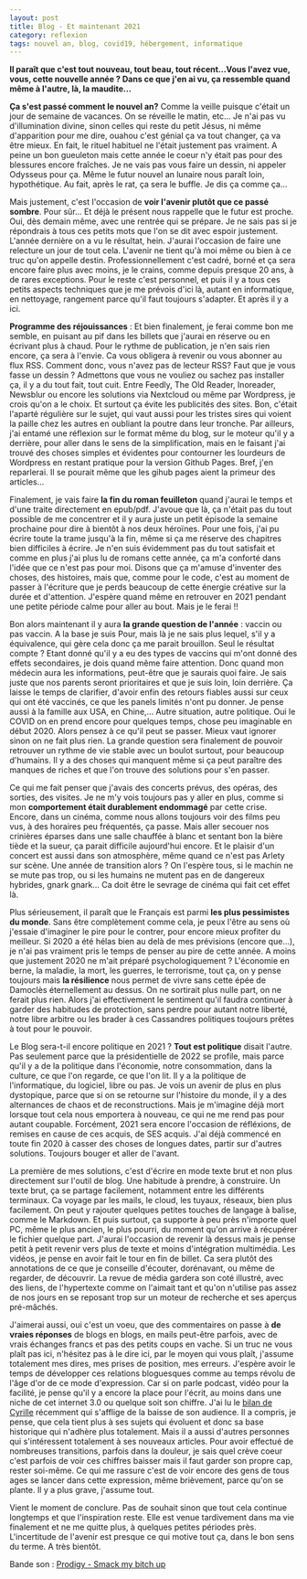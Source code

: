 ```yaml
---
layout: post
title: Blog - Et maintenant 2021
category: reflexion
tags: nouvel an, blog, covid19, hébergement, informatique
---
```


**Il paraît que c'est tout nouveau, tout beau, tout récent...Vous l'avez vue, vous, cette nouvelle année ? Dans ce que j'en ai vu, ça ressemble quand même à l'autre, là, la maudite...**

**Ça s'est passé comment le nouvel an?** Comme la veille puisque c'était un jour de semaine de vacances. On se réveille le matin, etc... Je n'ai pas vu d'illumination divine, sinon celles qui reste du petit Jésus, ni même d'apparition pour me dire, ouahou c'est génial ça va tout changer, ça va être mieux. En fait, le rituel habituel ne l'était justement pas vraiment. A peine un bon gueuleton mais cette année le coeur n'y était pas pour des blessures encore fraîches. Je ne vais pas vous faire un dessin, ni appeler Odysseus pour ça. Même le futur nouvel an lunaire nous paraît loin, hypothétique. Au fait, après le rat, ça sera le buffle. Je dis ça comme ça...

Mais justement, c'est l'occasion de **voir l'avenir plutôt que ce passé sombre**. Pour sûr... Et déjà le présent nous rappelle que le futur est proche. Oui, dès demain même, avec une rentrée qui se prépare. Je ne sais pas si je répondrais à tous ces petits mots que l'on se dit avec espoir justement. L'année dernière on a vu le résultat, hein. J'aurai l'occasion de faire une relecture un jour de tout cela. L'avenir ne tient qu'à moi même ou bien à ce truc qu'on appelle destin. Professionnellement c'est cadré, borné et ça sera encore faire plus avec moins, je le crains, comme depuis presque 20 ans, à de rares exceptions. Pour le reste c'est personnel, et puis il y a tous ces petits aspects techniques que je me prévois d'ici là, autant en informatique, en nettoyage, rangement parce qu'il faut toujours s'adapter. Et après il y a ici.

**Programme des réjouissances** : Et bien finalement, je ferai comme bon me semble, en puisant au pif dans les billets que j'aurai en réserve ou en écrivant plus à chaud. Pour le rythme de publication, je n'en sais rien encore, ça sera à l'envie. Ca vous obligera à revenir ou vous abonner au flux RSS. Comment donc, vous n'avez pas de lecteur RSS? Faut que je vous fasse un dessin ? Admettons que vous ne vouliez ou sachez pas installer ça, il y a du tout fait, tout cuit. Entre Feedly, The Old Reader, Inoreader, Newsblur ou encore les solutions via Nextcloud ou même par Wordpress, je crois qu'on a le choix. Et surtout ça évite les publicités des sites. Bon, c'était l'aparté régulière sur le sujet, qui vaut aussi pour les tristes sires qui voient la paille chez les autres en oubliant la poutre dans leur tronche. Par ailleurs, j'ai entamé une réflexion sur le format même du blog, sur le moteur qu'il y a derrière, pour aller dans le sens de la simplification, mais en le faisant j'ai trouvé des choses simples et évidentes pour contourner les lourdeurs de Wordpress en restant pratique pour la version Github Pages. Bref, j'en reparlerai. Il se pourait même que les gihub pages aient la primeur des articles...

Finalement, je vais faire **la fin du roman feuilleton** quand j'aurai le temps et d'une traite directement en epub/pdf. J'avoue que là, ça n'était pas du tout possible de me concentrer et il y aura juste un petit épisode la semaine prochaine pour dire à bientôt à nos deux héroïnes. Pour une fois, j'ai pu écrire toute la trame jusqu'à la fin, même si ça me réserve des chapitres bien difficiles à écrire. Je n'en suis évidemment pas du tout satisfait et comme en plus j'ai plus lu de romans cette année, ça m'a conforté dans l'idée que ce n'est pas pour moi. Disons que ça m'amuse d'inventer des choses, des histoires, mais que, comme pour le code, c'est au moment de passer à l'écriture que je perds beaucoup de cette énergie créative sur la durée et d'attention. J'espère quand même en retrouver en 2021 pendant une petite période calme pour aller au bout. Mais je le ferai !!

Bon alors maintenant il y aura **la grande question de l'année** : vaccin ou pas vaccin. A la base je suis Pour, mais là je ne sais plus lequel, s'il y a équivalence, qui gère cela donc ça me parait brouillon. Seul le résultat compte ? Etant donné qu'il y a eu des types de vaccins qui m'ont donné des effets secondaires, je dois quand même faire attention. Donc quand mon médecin aura les informations, peut-être que je saurais quoi faire. Je sais juste que nos parents seront prioritaires et que je suis loin, loin derrière. Ça laisse le temps de clarifier, d'avoir enfin des retours fiables aussi sur ceux qui ont été vaccinés, ce que les panels limités n'ont pu donner. Je pense aussi à la famille aux USA, en Chine,... Autre situation, autre politique. Oui le COVID on en prend encore pour quelques temps, chose peu imaginable en début 2020. Alors pensez à ce qu'il peut se passer. Mieux vaut ignorer sinon on ne fait plus rien. La grande question sera finalement de pouvoir retrouver un rythme de vie stable avec un boulot surtout, pour beaucoup d'humains. Il y a des choses qui manquent même si ça peut paraître des manques de riches et que l'on trouve des solutions pour s'en passer.

Ce qui me fait penser que j'avais des concerts prévus, des opéras, des sorties, des visites. Je ne m'y vois toujours pas y aller en plus, comme si mon **comportement était durablement endommagé** par cette crise. Encore, dans un cinéma, comme nous allons toujours voir des films peu vus, à des horaires peu fréquentés, ça passe. Mais aller secouer nos crinières éparses dans une salle chauffée à blanc et sentant bon la bière tiède et la sueur, ça parait difficile aujourd'hui encore. Et le plaisir d'un concert est aussi dans son atmosphère, même quand ce n'est pas Arlety sur scène. Une année de transition alors ? On l'espère tous, si le machin ne se mute pas trop, ou si les humains ne mutent pas en de dangereux hybrides, gnark gnark... Ca doit être le sevrage de cinéma qui fait cet effet là.

Plus sérieusement, il paraît que le Français est parmi **les plus pessimistes du monde**. Sans être complètement comme cela, je peux l'être au sens où j'essaie d'imaginer le pire pour le contrer, pour encore mieux profiter du meilleur. Si 2020 a été hélas bien au delà de mes prévisions (encore que...), je n'ai pas vraiment pris le temps de penser au pire de cette année. A moins que justement 2020 ne m'ait préparé psychologiquement ? L'économie en berne, la maladie, la mort, les guerres, le terrorisme, tout ça, on y pense toujours mais **la résilience** nous permet de vivre sans cette épée de Damoclès éternellement au dessus. On ne sortirait plus nulle part, on ne ferait plus rien. Alors j'ai effectivement le sentiment qu'il faudra continuer à garder des habitudes de protection, sans perdre pour autant notre liberté, notre libre arbitre ou les brader à ces Cassandres politiques toujours prêtes à tout pour le pouvoir.

Le Blog sera-t-il encore politique en 2021 ? **Tout est politique** disait l'autre. Pas seulement parce que la présidentielle de 2022 se profile, mais parce qu'il y a de la politique dans l'économie, notre consommation, dans la culture, ce que l'on regarde, ce que l'on lit. Il y a la politique de l'informatique, du logiciel, libre ou pas. Je vois un avenir de plus en plus dystopique, parce que si on se retourne sur l'histoire du monde, il y a des alternances de chaos et de reconstructions. Mais je m'imagine déjà mort lorsque tout cela nous emportera à nouveau, ce qui ne me rend pas pour autant coupable. Forcément, 2021 sera encore l'occasion de réfléxions, de remises en cause de ces acquis, de SES acquis. J'ai déjà commencé en toute fin 2020 à casser des choses de longues dates, partir sur d'autres solutions. Toujours bouger et aller de l'avant.

La première de mes solutions, c'est d'écrire en mode texte brut et non plus directement sur l'outil de blog. Une habitude à prendre, à construire. Un texte brut, ça se partage facilement, notamment entre les différents terminaux. Ca voyage par les mails, le cloud, les tuyaux, réseaux, bien plus facilement. On peut y rajouter quelques petites touches de langage à balise, comme le Markdown. Et puis surtout, ça supporte à peu près n'importe quel PC, même le plus ancien, le plus pourri, du moment qu'on arrive à récupérer le fichier quelque part. J'aurai l'occasion de revenir là dessus mais je pense petit à petit revenir vers plus de texte et moins d'intégration multimédia. Les vidéos, je pense en avoir fait le tour en fin de billet. Ca sera plutôt des annotations de ce que je conseille d'écouter, dorénavant, ou même de regarder, de découvrir. La revue de média gardera son coté illustré, avec des liens, de l'hypertexte comme on l'aimait tant et qu'on n'utilise pas assez de nos jours en se reposant trop sur un moteur de recherche et ses aperçus pré-mâchés.

J'aimerai aussi, oui c'est un voeu, que des commentaires on passe à **de vraies réponses** de blogs en blogs, en mails peut-être parfois, avec de vrais échanges francs et pas des petits coups en vache. Si un truc ne vous plaît pas ici, n'hésitez pas à le dire ici, par le moyen qui vous plaît, j'assume totalement mes dires, mes prises de position, mes erreurs. J'espère avoir le temps de développer ces relations bloguesques comme au temps révolu de l'âge d'or de ce mode d'expression. Car si on parle podcast, vidéo pour la facilité, je pense qu'il y a encore la place pour l'écrit, au moins dans une niche de cet internet 3.0 ou quelque soit son chiffre. J'ai lu le [bilan de Cyrille](https://cyrille-borne.com/2020-annee-officielle-de-la-resignation/) récemment qui s'afflige de la baisse de son audience. Il a compris, je pense, que cela tient plus à ses sujets qui évoluent et donc sa base historique qui n'adhère plus totalement. Mais il a aussi d'autres personnes qui s'intéressent totalement à ses nouveaux articles. Pour avoir effectué de nombreuses transitions, parfois dans la douleur, je sais quel crève coeur c'est parfois de voir ces chiffres baisser mais il faut garder son propre cap, rester soi-même. Ce qui me rassure c'est de voir encore des gens de tous ages se lancer dans cette expression, même brièvement, parce qu'on se plante. Il y a plus grave, j'assume tout.

Vient le moment de conclure. Pas de souhait sinon que tout cela continue longtemps et que l'inspiration reste. Elle est venue tardivement dans ma vie finalement et ne me quitte plus, à quelques petites périodes près. L'incertitude de l'avenir est presque ce qui motive tout ça, dans le bon sens du terme. A très bientôt.

Bande son : [Prodigy - Smack my bitch up](https://www.youtube.com/watch?v=9DjYpB4vTuU)

